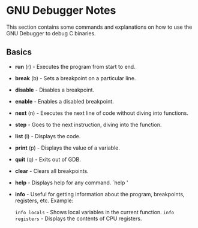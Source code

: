 # GNU Debugger Notes

This section contains some commands and explanations on how to use the GNU Debugger to debug C binaries.

## Basics

* **run** (r) - Executes the program from start to end.
* **break** (b) - Sets a breakpoint on a particular line.
* **disable** - Disables a breakpoint.
* **enable** - Enables a disabled breakpoint.
* **next** (n) - Executes the next line of code without diving into functions.
* **step** - Goes to the next instruction, diving into the function.
* **list** (l) - Displays the code.
* **print** (p) - Displays the value of a variable.
* **quit** (q) - Exits out of GDB.
* **clear** - Clears all breakpoints.
* **help** - Displays help for any command. `help <command>'
* **info** - Useful for getting information about the program, breakpoints, registers, etc. Example:

    `info locals` - Shows local variables in the current function.
    `info registers` - Displays the contents of CPU registers.
